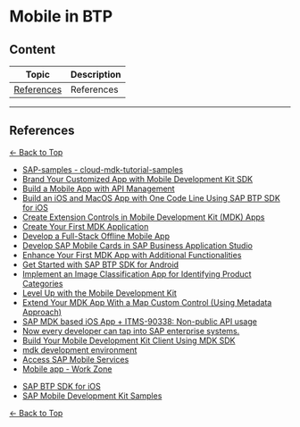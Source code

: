 # Mobile in BTP 



## Content

|Topic| Description|
|-----|-----|
| [References](#References) | References |






------

## References

[<- Back to Top](#Content)
- [SAP-samples -
cloud-mdk-tutorial-samples](https://github.com/SAP-samples/cloud-mdk-tutorial-samples)
- [Brand Your Customized App with Mobile Development Kit SDK](https://developers.sap.com/mission.mobile-dev-kit-brand.html)
- [Build a Mobile App with API Management](https://developers.sap.com/mission.apim-mobile-app.html)
- [Build an iOS and MacOS App with One Code Line Using SAP BTP SDK for iOS](https://developers.sap.com/mission.sdk-ios-one-code-line.html)
- [Create Extension Controls in Mobile Development Kit (MDK) Apps](https://developers.sap.com/mission.mobile-dev-kit-controls.html)
- [Create Your First MDK Application](https://developers.sap.com/mission.mobile-dev-kit-get-started.html)
- [Develop a Full-Stack Offline Mobile App](https://developers.sap.com/mission.mbt-offline-app.html)
- [Develop SAP Mobile Cards in SAP Business Application Studio](https://developers.sap.com/mission.mobile-cards-develop.html)
- [Enhance Your First MDK App with Additional Functionalities](https://developers.sap.com/mission.mobile-dev-kit-enhance.html)
- [Get Started with SAP BTP SDK for Android](https://developers.sap.com/mission.sdk-android-get-started.html)
- [Implement an Image Classification App for Identifying Product Categories](https://developers.sap.com/mission.sdk-ios-image-classifier.html)
- [Level Up with the Mobile Development Kit](https://developers.sap.com/mission.mobile-dev-kit-level-up.html)
- [Extend Your MDK App With a Map Custom Control (Using Metadata Approach)](https://developers.sap.com/tutorials/cp-mobile-dev-kit-map-extension.html)
- [SAP MDK based iOS App + ITMS-90338: Non-public API usage](https://developer.apple.com/forums/thread/740798)
- [Now every developer can tap into SAP enterprise systems.](https://developer.apple.com/sap/)
- [Build Your Mobile Development Kit Client Using MDK SDK](https://developers.sap.com/tutorials/cp-mobile-dev-kit-build-client..html)
- [mdk development environment](https://community.sap.com/t5/technology-q-a/mdk-development-environment/qaq-p/12516095)
- [Access SAP Mobile Services](https://developers.sap.com/tutorials/fiori-ios-hcpms-setup..html)
- [Mobile app - Work Zone](https://sapdude.com/blog/how-sap-supports-mobile-experience-work-zone-ssam-and-more/)
* [SAP BTP SDK for iOS](https://help.sap.com/docs/btp-sdk-ios/sap-btp-sdk-for-ios/getting-started)
* [SAP Mobile Development Kit Samples](https://github.com/SAP-samples/cloud-mdk-samples)



[<- Back to Top](#Content)
